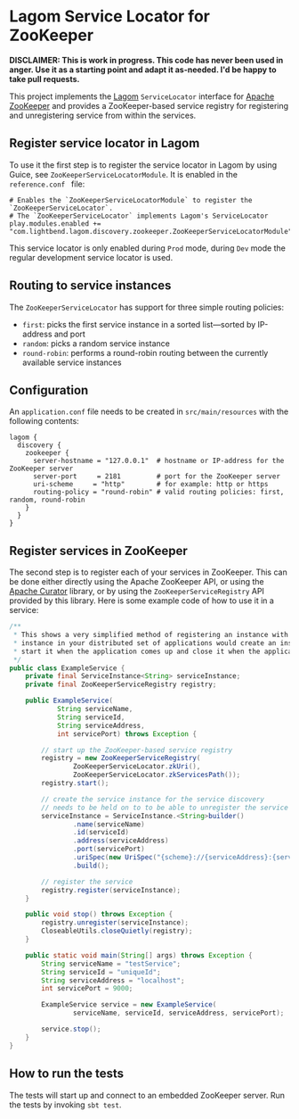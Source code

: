 #  Lagom Service Locator for ZooKeeper

**DISCLAIMER: This is work in progress. This code has never been used in anger. Use it as a starting point and adapt it as-needed. I'd be happy to take pull requests.**

This project implements the [Lagom](http://lightbend.com/lagom) `ServiceLocator` interface for [Apache ZooKeeper](http://zookeeper.apache.org) and provides a ZooKeeper-based service registry for registering and unregistering service from within the services.

## Register service locator in Lagom

To use it the first step is to register the service locator in Lagom by using Guice, see `ZooKeeperServiceLocatorModule`. It is enabled in the `reference.conf ` file: 
```
# Enables the `ZooKeeperServiceLocatorModule` to register the `ZooKeeperServiceLocator`.
# The `ZooKeeperServiceLocator` implements Lagom's ServiceLocator
play.modules.enabled += "com.lightbend.lagom.discovery.zookeeper.ZooKeeperServiceLocatorModule"
```

This service locator is only enabled during `Prod` mode, during `Dev` mode the regular development service locator is used.

## Routing to service instances

The `ZooKeeperServiceLocator` has support for three simple routing policies: 
* `first`: picks the first service instance in a sorted list—sorted by IP-address and port
* `random`: picks a random service instance
* `round-robin`: performs a round-robin routing between the currently available service instances

## Configuration

An `application.conf` file needs to be created in `src/main/resources` with the following contents:

```
lagom {
  discovery {
    zookeeper {
      server-hostname = "127.0.0.1"  # hostname or IP-address for the ZooKeeper server
      server-port     = 2181         # port for the ZooKeeper server
      uri-scheme     = "http"        # for example: http or https
      routing-policy = "round-robin" # valid routing policies: first, random, round-robin
    }
  }
}
```

## Register services in ZooKeeper

The second step is to register each of your services in ZooKeeper. This can be done either directly using the Apache ZooKeeper API, or using the [Apache Curator](https://curator.apache.org) library, or by using the `ZooKeeperServiceRegistry` API provided by this library. Here is some example code of how to use it in a service: 

```java
/**
 * This shows a very simplified method of registering an instance with the service discovery. Each individual
 * instance in your distributed set of applications would create an instance of something similar to ExampleServer,
 * start it when the application comes up and close it when the application shuts down.
 */
public class ExampleService {
    private final ServiceInstance<String> serviceInstance;
    private final ZooKeeperServiceRegistry registry;

    public ExampleService(
            String serviceName,
            String serviceId,
            String serviceAddress,
            int servicePort) throws Exception {

        // start up the ZooKeeper-based service registry
        registry = new ZooKeeperServiceRegistry(
                ZooKeeperServiceLocator.zkUri(),
                ZooKeeperServiceLocator.zkServicesPath());
        registry.start();

        // create the service instance for the service discovery
        // needs to be held on to to be able to unregister the service on shutdown
        serviceInstance = ServiceInstance.<String>builder()
                .name(serviceName)
                .id(serviceId)
                .address(serviceAddress)
                .port(servicePort)
                .uriSpec(new UriSpec("{scheme}://{serviceAddress}:{servicePort}"))
                .build();

        // register the service
        registry.register(serviceInstance);
    }

    public void stop() throws Exception {
        registry.unregister(serviceInstance);
        CloseableUtils.closeQuietly(registry);
    }

    public static void main(String[] args) throws Exception {
        String serviceName = "testService";
        String serviceId = "uniqueId";
        String serviceAddress = "localhost";
        int servicePort = 9000;

        ExampleService service = new ExampleService(
                serviceName, serviceId, serviceAddress, servicePort);

        service.stop();
    }
}
```

## How to run the tests

The tests will start up and connect to an embedded ZooKeeper server. Run the tests by invoking `sbt test`.


